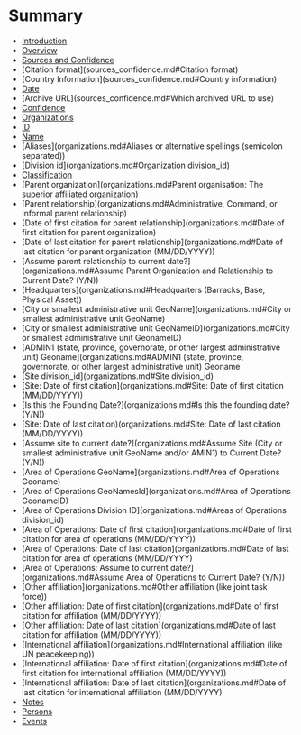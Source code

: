 # Summary

* [Introduction](README.md)
* [Overview](overview.md)
* [Sources and Confidence](sources_confidence.md)
 * [Citation format](sources_confidence.md#Citation format)
 * [Country Information](sources_confidence.md#Country information)
 * [Date](sources_confidence.md#Date)
 * [Archive URL](sources_confidence.md#Which archived URL to use)
 * [Confidence](sources_confidence.md#Confidence)
* [Organizations](organizations.md)
 * [ID](organizations.md#ID)   
 * [Name](organizations.md#Name)
 * [Aliases](organizations.md#Aliases or alternative spellings \(semicolon separated\))
 * [Division id](organizations.md#Organization division\_id)
 * [Classification](organzations.md#Classification)
 * [Parent organization](organizations.md#Parent organisation: The superior affiliated organization)
 * [Parent relationship](organizations.md#Administrative, Command, or Informal parent relationship)
 * [Date of first citation for parent relationship](organizations.md#Date of first citation for parent organization)
 * [Date of last citation for parent relationship](organizations.md#Date of last citation for parent organization \(MM/DD/YYYY\))
 * [Assume parent relationship to current date?](organizations.md#Assume Parent Organization and Relationship to Current Date? \(Y/N\))
 * [Headquarters](organizations.md#Headquarters \(Barracks, Base, Physical Asset\))
 * [City or smallest administrative unit GeoName](organizations.md#City or smallest administrative unit GeoName)
 * [City or smallest administrative unit GeoNameID](organizations.md#City or smallest administrative unit GeonameID)
 * [ADMIN1 \(state, province, governorate, or other largest administrative unit\) Geoname](organizations.md#ADMIN1 \(state, province, governorate, or other largest administrative unit\) Geoname
 * [Site division\_id](organizations.md#Site division\_id)
 * [Site: Date of first citation](organizations.md#Site: Date of first citation \(MM/DD/YYYY\))
 * [Is this the Founding Date?](organizations.md#Is this the founding date? \(Y/N\))
 * [Site: Date of last citation)(organizations.md#Site: Date of last citation \(MM/DD/YYYY\))
 * [Assume site to current date?](organizations.md#Assume Site \(City or smallest administrative unit GeoName and/or AMIN1\) to Current Date? \(Y/N\))
 * [Area of Operations GeoName](organizations.md#Area of Operations Geoname)
 * [Area of Operations GeoNamesId](organizations.md#Area of Operations GeonameID)
 * [Area of Operations Division ID](organizations.md#Areas of Operations division\_id)
 * [Area of Operations: Date of first citation](organizations.md#Date of first citation for area of operations \(MM/DD/YYYY\))
 * [Area of Operations: Date of last citation](organizations.md#Date of last citation for area of operations \(MM/DD/YYYY\)
 * [Area of Operations: Assume to current date?](organizations.md#Assume Area of Operations to Current Date? \(Y/N\))
 * [Other affiliation](organizations.md#Other affiliation \(like joint task force\))
 * [Other affiliation: Date of first citation](organizations.md#Date of first citation for affiliation \(MM/DD/YYYY\))
 * [Other affiliation: Date of last citation](organizations.md#Date of last citation for affiliation \(MM/DD/YYYY\))
 * [International affiliation](organizations.md#International affiliation \(like UN peacekeeping\))
 * [International affiliation: Date of first citation](organizations.md#Date of first citation for international affiliation \(MM/DD/YYYY\))
 * [International affiliation: Date of last citation](organizations.md#Date of last citation for international affiliation \(MM/DD/YYYY\)
 * [Notes](organizations.md#Notes)
* [Persons](persons.md)
* [Events](events.md)

